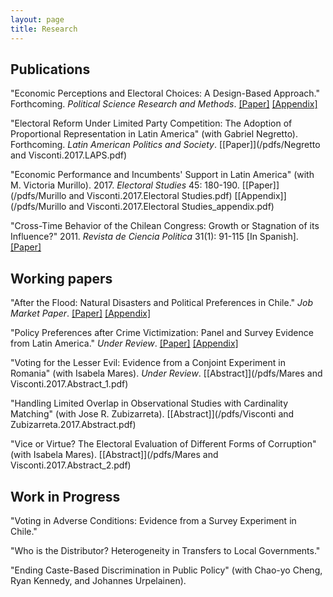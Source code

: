 ```yaml
---
layout: page
title: Research
---
```


## Publications

"Economic Perceptions and Electoral Choices: A Design-Based Approach." Forthcoming. *Political Science Research and Methods*. [[Paper]](/pdfs/Visconti.2017.PSRM.pdf) [[Appendix]](/pdfs/Visconti.2017.PSRM_appendix.pdf)

"Electoral Reform Under Limited Party Competition: The Adoption of Proportional Representation in Latin America" (with Gabriel Negretto). Forthcoming. *Latin American Politics and Society*. [[Paper]](/pdfs/Negretto and Visconti.2017.LAPS.pdf)

"Economic Performance and Incumbents' Support in Latin America" (with M. Victoria Murillo). 2017. *Electoral Studies* 45: 180-190. [[Paper]](/pdfs/Murillo and Visconti.2017.Electoral Studies.pdf) [[Appendix]](/pdfs/Murillo and Visconti.2017.Electoral Studies_appendix.pdf) 

"Cross-Time Behavior of the Chilean Congress: Growth or Stagnation of its Influence?" 2011. *Revista de Ciencia Politica* 31(1): 91-115 [In Spanish]. 
[[Paper]](/pdfs/Visconti.2011.RCP.pdf)

## Working papers

"After the Flood: Natural Disasters and Political Preferences in Chile." *Job Market Paper*. [[Paper]](/pdfs/Visconti.2017.Floods.pdf) [[Appendix]](/pdfs/Visconti.2017.Floods_appendix.pdf)

"Policy Preferences after Crime Victimization: Panel and Survey Evidence from Latin America." *Under Review*. [[Paper]](/pdfs/Visconti.2017.Crime.pdf) [[Appendix]](/pdfs/Visconti.2017.Crime_appendix.pdf)

"Voting for the Lesser Evil: Evidence from a Conjoint Experiment in Romania" (with Isabela Mares). *Under Review*. [[Abstract]](/pdfs/Mares and Visconti.2017.Abstract_1.pdf)

"Handling Limited Overlap in Observational Studies with Cardinality Matching" (with Jose R. Zubizarreta). [[Abstract]](/pdfs/Visconti and Zubizarreta.2017.Abstract.pdf)

"Vice or Virtue? The Electoral Evaluation of Different Forms of Corruption" (with Isabela Mares). [[Abstract]](/pdfs/Mares and Visconti.2017.Abstract_2.pdf)

## Work in Progress

"Voting in Adverse Conditions: Evidence from a Survey Experiment in Chile."

"Who is the Distributor? Heterogeneity in Transfers to Local Governments."

"Ending Caste-Based Discrimination in Public Policy" (with Chao-yo Cheng, Ryan Kennedy, and Johannes
Urpelainen).

